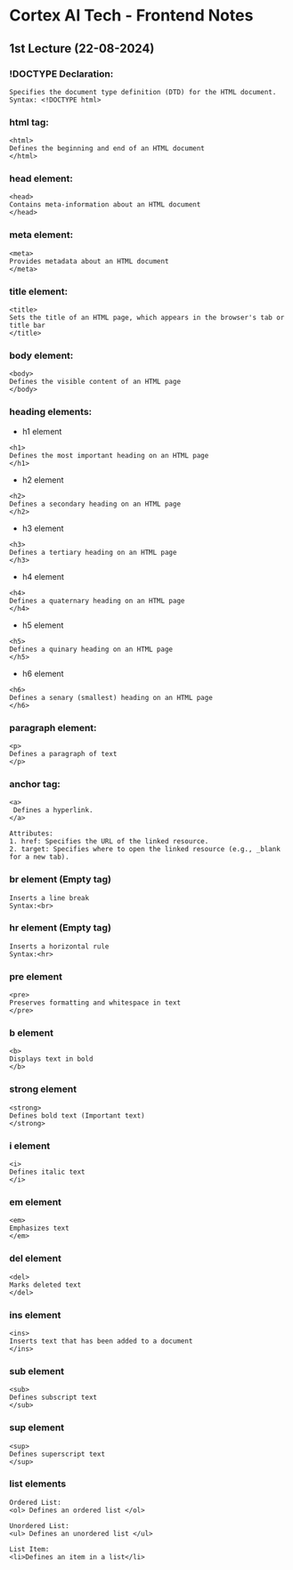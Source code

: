 # Cortex AI Tech - Frontend Notes
## 1st Lecture  (22-08-2024)
### !DOCTYPE Declaration:
```
Specifies the document type definition (DTD) for the HTML document.
Syntax: <!DOCTYPE html>
```
### html tag:
```
<html>
Defines the beginning and end of an HTML document
</html> 
```
### head element:
```
<head>
Contains meta-information about an HTML document
</head> 
```
### meta element:
```
<meta>
Provides metadata about an HTML document
</meta> 
```
### title element:
```
<title>
Sets the title of an HTML page, which appears in the browser's tab or title bar
</title> 
```
### body element:
```
<body>
Defines the visible content of an HTML page
</body> 
```
### heading elements:
* h1 element
```
<h1>
Defines the most important heading on an HTML page
</h1>
```
* h2 element
```
<h2>
Defines a secondary heading on an HTML page
</h2>
```
* h3 element
```
<h3>
Defines a tertiary heading on an HTML page
</h3>
```
* h4 element
```
<h4>
Defines a quaternary heading on an HTML page
</h4>
```
* h5 element
```
<h5>
Defines a quinary heading on an HTML page
</h5>
```
* h6 element
```
<h6>
Defines a senary (smallest) heading on an HTML page
</h6>
```
### paragraph element:
```
<p>
Defines a paragraph of text
</p> 
```
### anchor tag:
```
<a>
 Defines a hyperlink.
</a> 

Attributes: 
1. href: Specifies the URL of the linked resource.
2. target: Specifies where to open the linked resource (e.g., _blank for a new tab).
```
### br element (Empty tag)
```
Inserts a line break
Syntax:<br> 
```
### hr element (Empty tag)
```
Inserts a horizontal rule
Syntax:<hr> 
```
### pre element
```
<pre>
Preserves formatting and whitespace in text
</pre>
```
### b element
```
<b>
Displays text in bold
</b>
```
### strong element
```
<strong>
Defines bold text (Important text)
</strong>
```
### i element
```
<i>
Defines italic text
</i>
```
### em element
```
<em>
Emphasizes text
</em>
```
### del element
```
<del>
Marks deleted text
</del>
```
### ins element
```
<ins>
Inserts text that has been added to a document
</ins>
```
### sub element
```
<sub>
Defines subscript text
</sub>
```
### sup element
```
<sup>
Defines superscript text
</sup>
```
### list elements
```
Ordered List:
<ol> Defines an ordered list </ol>

Unordered List:
<ul> Defines an unordered list </ul>

List Item:
<li>Defines an item in a list</li>
```
